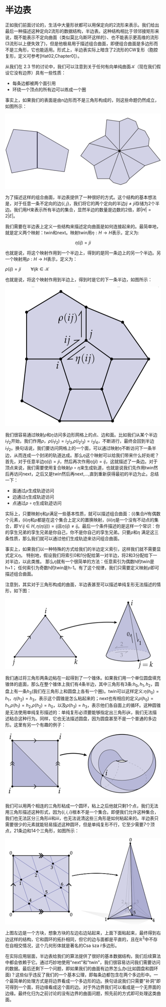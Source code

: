 # 半边表

正如我们前面讨论的，生活中大量形状都可以用保定向的2流形来表示。我们给出最后一种描述这种定向2流形的数据结构，半边表。这种结构相比于领邻接矩形来说，既不能表示不定向曲面（类似莫比乌斯环这样的）、也不能表示更高维的流形(3流形以上便失效了)，但是他极易用于描述组合曲面，即便组合曲面是多边形而不是三角形，它也能适用。形式上，半边表实际上暗含了2流形的CW复形（胞腔复形，定义可参考[Hat02,Chapter0]）。

从我们在 2.3 节的讨论中，我们可以注意到关于任何有向单纯曲面$\mathcal{K}$（现在我们假设它没有边界）具有一些性质：

* 每条边都被两个面引用
* 环绕一个顶点的所有边可以练成一个圈

事实上，如果我们的表面是由n边形而不是三角形构成的，则这些命题仍然成立，如图所示：

![](../../image/ch2/2.5_1.png)

为了描述这样的组合曲面，半边表提供了一种很好的方式。这个结构的基本想法是，对于任意一条不定向的边$\{i,j\}$，我们将它的两个定向的半边$ij\neq ji$存储为2个半边。我们用$H$来表示所有半边的集合，显然半边的数量是边数的2倍，即$|H|=2|E|$。

我们需要在半边表上定义一些结构来描述定向曲面是如何连接起来的。最简单地，就是定义两个映射：twin和next。映射twin用$\eta : H \rightarrow H$表示，定义为:

$$ \eta(ij) = ji $$

也就是说，将这个映射作用到一个半边上，得到的是同一条边上的另一个半边。另一个映射用$\rho: H\rightarrow H$表示，定义为：

$\rho(ij)=ji \qquad \forall ijk \in \mathcal{K}$

也就是说，将这个映射作用到半边上，得到时是它的下一条半边，如图所示：

![](../../image/ch2/2.5_2.png)

我们很容易通过映射$\rho$和$\eta$访问多边形网格上的点、边和面。比如我们从某个半边$i_1i_2$开始，我们作用$\rho$，$\rho(i_1i_2)=i_2i_3$,$\rho(i_2i_3)=i_3i_4$，不断进行，最终会回到半边$i_1i_2$。换句话说，我们要访问网格上的一个面，可以通过映射$\eta$不断访问下一条半边，从而连成一个封闭的轨道达成。那么$\eta$这个映射可以给我们带来什么好处呢？首先，对于任意半边$\eta(ij)=ji$，然后再次作用$\eta(ji)=ij$，这就描述了一条边。对于顶点来说，我们需要使用复合映射$\rho \circ\eta$来生成轨道，也就是说我们先作用twin然后再访问next，之后又是twin然后再next,...,直到重新获得最初的半边为止。总结一下：

* 面通过$\rho$生成轨迹访问
* 边通过$\eta$生成轨迹访问
* 点通过$\rho\circ\eta$生成轨迹访问

实际上，只要映射$\eta$和$\rho$满足一些基本性质，就可以描述组合曲面：(i)集合$H$有偶数个元素，(ii)$\eta$和$\rho$都是在这个集合上定义的置换映射，(iii)$\eta$是一个没有不动点的集合，即$\forall ij \in H, \eta(\eta(ij)) = ij$且$\eta(ij)\neq ij$。最后一个条件描述的是这样一个常识：你的孪生兄弟的孪生兄弟是你自己，你不是你自己的孪生兄弟。只要$\rho$和$\eta$ 满足这三条性质，那么我们就可以通过他们生成轨迹来访问组合曲面。

事实上，如果我们以一种特殊的方式给我们的半边定义索引，这样我们就不需要显式定义$\eta$。 特别地，假设我们将索引0和1分配给第一对半边，将2和3分配给下一对半边，以此类推。 那么$\eta$就有一个很简单的方法：任意索引为偶数h的twin是h+1； 任何索引为奇数h的twin是h-1。有了这个规律，我们只需要定义映射$\rho$即可描述组合曲面。

注意到，其实对于三角形构成的曲面，半边表甚至可以描述单纯复形无法描述的情形，如下图：

![](../../image/ch2/2.5_3.png)

我们通过将三角形两条边粘在一起得到了一个锥体。如果我们用一个单位圆盘填充锥体的底面，那么在整个锥体上我们有4条半边，其中三角形有3条:$h_0,h_1,h_2$，圆盘上有一条$h_3$(我们在三角形上和圆盘上各有一个圈)。twin可以这样定义:$\eta(h_0)=h_1$，$\eta(h_2)=h_3$，表示这个圆锥是怎么粘起来的；next也有相应的定义$\rho(h_0) = h_1$,$\rho(h_1)=h_2$,$\rho(h_2)=h_0$，以及$\rho(h_3)=h_3$，表示他们各自面上的循环。这种圆锥是无法使用单纯复形描述的：单纯复形必须要能够指定出三角形$ijk$，我们无法描述粘合这种行为。同样，它也无法描述圆盘，因为圆盘甚至不是一个普通的多边形。这里有另一个有趣的例子：

![](../../image/ch2/2.5_4.png)

我们可以用两个相连的三角形粘成一个圆环，粘上之后他就只剩1个点，我们无法用三角形描述这种形式，因为$\{i,i,i\}$根本不是一个集合。即便我们允许这种集合，我们也无法区分三角形$iii$和$iii$，也无法说清这些三角形是如何粘起来的。半边表只需要很少的元素就能轻易描述这种圆环，但是单纯复形不行，它至少需要7个顶点，21条边和14个三角形，如图所示：

![](../../image/ch2/2.5_5.png)

上图左边是一个方块，想象方块的左边右边站起来，上面下面粘起来，最终得到右边这样的结构，它和圆环的拓扑相同，但它的边与面都是平直的，且在$\mathbb{R}^3$中不存在自相交情况，这个几何形体就是著名的Csa ́sza ́r多边形。

在实际应用层面，半边表给我们的算法提供了很好的基本数据结构，我们后续算法中都会依赖于它。通过巧妙地使用"next"和"twin"，我们很容易访问我们需要访问的数据。最后还剩下一个问题，即如果我们的曲面有边界怎么办(比如圆盘和圆环面)？这些似乎违反了我们的一个基本公理，即每条边都包含在两个多边形中。一个最简单的处理方式是将边界看成一个多边形的边。换句话说我们只需要"补洞"即可得到一个面，将边缘看成这个面的边。对于外边界我们可以看成是一个无界面的边缘。最终化归为之前讨论的没有边界的曲面问题，照先前的方式即可处理这类曲面。 
